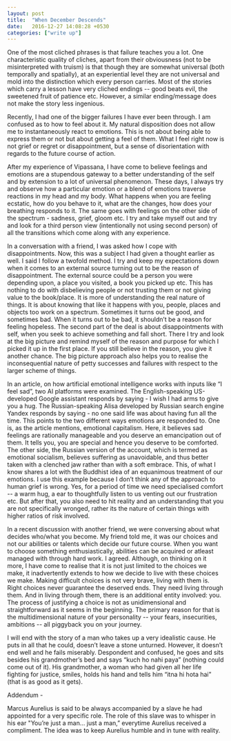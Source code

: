 ```yaml
---
layout: post
title:  "When December Descends"
date:   2016-12-27 14:08:28 +0530
categories: ["write up"]
---
```

One of the most cliched phrases is that failure teaches you a lot. One characteristic quality of cliches, apart from their obviousness (not to be misinterpreted with truism) is that though they are somewhat universal (both temporally and spatially), at an experiential level they are not universal and mold into the distinction which every person carries. Most of the stories which carry a lesson have very cliched endings -- good beats evil, the sweetened fruit of patience etc. However, a similar ending/message does not make the story less ingenious. 

Recently, I had one of the bigger failures I have ever been through. I am confused as to how to feel about it. My natural disposition does not allow me to instantaneously react to emotions. This is not about being able to express them or not but about getting a feel of them. What I feel right now is not grief or regret or disappointment, but a sense of disorientation with regards to the future course of action. 

After my experience of Vipassana, I have come to believe feelings and emotions are a stupendous gateway to a better understanding of the self and by extension to a lot of universal phenomenon. These days, I always try and observe how a particular emotion or a blend of emotions traverse reactions in my head and my body. What happens when you are feeling ecstatic, how do you behave to it, what are the changes, how does your breathing responds to it. The same goes with feelings on the other side of the spectrum - sadness, grief, gloom etc. I try and take myself out and try and look for a third person view (intentionally not using second person) of all the transitions which come along with any experience. 

In a conversation with a friend, I was asked how I cope with disappointments. Now, this was a subject I had given a thought earlier as well. I said I follow a twofold method. I try and keep my expectations down when it comes to an external source turning out to be the reason of  disappointment. The external source could be a person you were depending upon, a place you visited, a book you picked up etc. This has nothing to do with disbelieving people or not trusting them or not giving value to the book/place. It is more of understanding the real nature of things. It is about knowing that like it happens with you, people, places and objects too work on a spectrum. Sometimes it turns out be good, and sometimes bad. When it turns out to be bad, it shouldn’t be a reason for feeling hopeless. 
The second part of the deal is about disappointments with self, when you seek to achieve something and fall short. There I try and look at the big picture and remind myself of the reason and purpose for which I picked it up in the first place. If you still believe in the reason, you give it another chance. The big picture approach also helps you to realise the inconsequential nature of petty successes and failures with respect to the larger scheme of things. 

In an article, on how artificial emotional intelligence works with inputs like “I feel sad”,  two AI platforms were examined. The English-speaking US-developed Google assistant responds by saying - I wish I had arms to give you a hug. The Russian-speaking Alisa developed by Russian search engine Yandex responds by saying - no one said life was about having fun all the time. This points to the two different ways emotions are responded to. One is, as the article mentions, emotional capitalism. Here, it believes sad feelings are rationally manageable and you deserve an emancipation out of them. It tells you, you are special and hence you deserve to be comforted. The other side, the Russian version of the account, which is termed as emotional socialism, believes suffering as unavoidable, and thus better taken with a clenched jaw rather than with a soft embrace. This, of what I know shares a lot with the Buddhist idea of an equanimous treatment of our emotions. I use this example because I don’t think any of the approach to human grief is wrong. Yes, for a period of time we need specialised comfort -- a warm hug, a ear to thoughtfully listen to us venting out our frustration etc. But after that, you also need to hit reality and an understanding that you are not specifically wronged, rather its the nature of certain things with higher ratios of risk involved. 

In a recent discussion with another friend, we were conversing about what decides who/what you become. My friend told me, it was our choices and not our abilities or talents which decide our future course. When you want to choose something enthusiastically, abilities can be acquired or atleast managed with through hard work. I agreed. Although, on thinking on it more, I have come to realise that it is not just limited to the choices we make, it inadvertently extends to how we decide to live with these choices we make. Making difficult choices is not very brave, living with them is. Right choices never guarantee the deserved ends. They need living through them. And in living through them, there is an additional entity involved: you. The process of justifying a choice is not as unidimensional and straightforward as it seems in the beginning. The primary reason for that is the multidimensional nature of your personality -- your fears, insecurities, ambitions -- all piggyback you on your journey. 

I will end with the story of a man who takes up a very idealistic cause. He puts in all that he could, doesn’t leave a stone unturned. However, it doesn’t end well and he fails miserably. Despondent and confused, he goes and sits besides his grandmother’s bed and says “kuch ho nahi paya” (nothing could come out of it). His grandmother, a woman who had given all her life fighting for justice, smiles, holds his hand and tells him “itna hi hota hai” (that is as good as it gets). 

Addendum - 

Marcus Aurelius is said to be always accompanied by a slave he had appointed for a very specific role. The role of this slave was to whisper in his ear "You’re just a man… just a man,” everytime Aurelius received a compliment. The idea was to keep Aurelius humble and in tune with reality.



